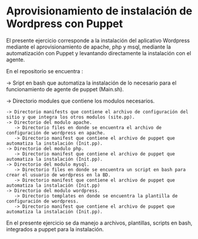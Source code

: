 # Aprovisionamiento de instalación de Wordpress con Puppet

El presente ejercicio corresponde a la instalación del aplicativo Wordpress mediante el aprovisionamiento de apache, php y msql, mediante la automatización con Puppet y levantando directamente la instalación con el agente.

En el repositorio se encuentra :

 -> Sript en bash que automatiza la instalación de lo necesario para el funcionamiento de agente de puppet (Main.sh).
 
 -> Directorio modules que contiene los modulos necesarios.
 
    -> Directorio manifests que contiene el archivo de configuración del sitio y que integra los otros modulos (site.pp).
    -> Directorio del modulo apache.
       -> Directorio files en donde se encuentra el archivo de configuración de wordpress en apache.
       -> Directorio manifest que contiene el archivo de puppet que automatiza la instalación (Init.pp).
    -> Directorio del modulo php.      
       -> Directorio manifest que contiene el archivo de puppet que automatiza la instalación (Init.pp).
    -> Directorio del modulo mysql.
       -> Directorio files en donde se encuentra un script en bash para crear el usuario de wordpress en la BD.
       -> Directorio manifest que contiene el archivo de puppet que automatiza la instalación (Init.pp)
    -> Directorio del modulo wordpress.
       -> Directorio templates en donde se encuentra la plantilla de configuración de wordpress.
       -> Directorio manifest que contiene el archivo de puppet que automatiza la instalación (Init.pp).

En el presente ejercicio se da manejo a archivos, plantillas, scripts en bash, integrados a puppet para la instalación.

